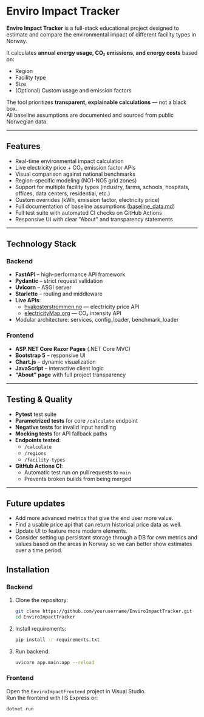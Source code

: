 # Enviro Impact Tracker

**Enviro Impact Tracker** is a full-stack educational project designed to estimate and compare the environmental impact of different facility types in Norway.

It calculates **annual energy usage, CO₂ emissions, and energy costs** based on:
- Region
- Facility type
- Size
- (Optional) Custom usage and emission factors

The tool prioritizes **transparent, explainable calculations** — not a black box.  
All baseline assumptions are documented and sourced from public Norwegian data.

---

## Features

- Real-time environmental impact calculation
- Live electricity price + CO₂ emission factor APIs
- Visual comparison against national benchmarks
- Region-specific modeling (NO1-NO5 grid zones)
- Support for multiple facility types (industry, farms, schools, hospitals, offices, data centers, residential, etc.)
- Custom overrides (kWh, emission factor, electricity price)
- Full documentation of baseline assumptions ([baseline_data.md](baseline_data.md))
- Full test suite with automated CI checks on GitHub Actions
- Responsive UI with clear "About" and transparency statements

---

## Technology Stack

### Backend
- **FastAPI** – high-performance API framework
- **Pydantic** – strict request validation
- **Uvicorn** – ASGI server
- **Starlette** – routing and middleware
- **Live APIs**:
  - [hvakosterstrommen.no](https://www.hvakosterstrommen.no/) — electricity price API
  - [electricityMap.org](https://electricitymap.org/) — CO₂ intensity API
- Modular architecture: services, config_loader, benchmark_loader

### Frontend
- **ASP.NET Core Razor Pages** (.NET Core MVC)
- **Bootstrap 5** – responsive UI
- **Chart.js** – dynamic visualization
- **JavaScript** – interactive client logic
- **"About" page** with full project transparency

---

## Testing & Quality

- **Pytest** test suite
- **Parametrized tests** for core `/calculate` endpoint
- **Negative tests** for invalid input handling
- **Mocking tests** for API fallback paths
- **Endpoints tested**:
  - `/calculate`
  - `/regions`
  - `/facility-types`
- **GitHub Actions CI**:
  - Automatic test run on pull requests to `main`
  - Prevents broken builds from being merged

---

## Future updates
- Add more advanced metrics that give the end user more value. 
- Find a usable price api that can return historical price data as well.
- Update UI to feature more modern elements.
- Consider setting up persistant storage through a DB for own metrics and values based on the areas in Norway so we can better show estimates over a time period.

## Installation

### Backend

1. Clone the repository:
    ```bash
    git clone https://github.com/yourusername/EnviroImpactTracker.git
    cd EnviroImpactTracker
    ```

2. Install requirements:
    ```bash
    pip install -r requirements.txt
    ```

3. Run backend:
    ```bash
    uvicorn app.main:app --reload
    ```

### Frontend

Open the `EnviroImpactFrontend` project in Visual Studio.  
Run the frontend with IIS Express or:

```bash
dotnet run

